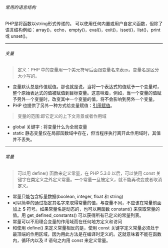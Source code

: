 ###### 常用的语言结构

  PHP是将函数以string形式传递的。 可以使用任何内置或用户自定义函数，但除了语言结构例如：array()，echo，empty()，eval()，exit()，isset()，list()，print 或 unset()。
***

###### 变量
  
  > 定义：PHP 中的变量用一个美元符号后面跟变量名来表示。变量名是区分大小写的。 
  - 变量默认总是传值赋值。那也就是说，当将一个表达式的值赋予一个变量时，整个原始表达式的值被赋值到目标变量。这意味着，例如，当一个变量的值赋予另外一个变量时，改变其中一个变量的值，将不会影响到另外一个变量。
  - PHP 也提供了另外一种方式给变量赋值：[引用赋值](http://php.net/manual/zh/language.references.php)。
  
  > 变量的范围:即它定义的上下文背景或者作用域
  
  - global 关键字 : 将变量什么为全局变量
  - static 静态变量仅在局部函数域中存在，但当程序执行离开此作用域时，其值并不丢失。
***

###### 常量

  > 可以用 define() 函数来定义常量，在 PHP 5.3.0 以后，可以使用 const 关键字在类定义之外定义常量。一个常量一旦被定义，就不能再改变或者取消定义。 
  
  - 常量只能包含标量数据(boolean, integer, float 和 string)
  - 可以简单的通过指定其名字来取得常量的值，与变量不同，不应该在常量前面加上 $ 符号。如果常量名是动态的，也可以用函数 constant() 来获取常量的值。用 get_defined_constants() 可以获得所有已定义的常量列表。
  - 常量可以不用理会变量的作用域而在任何地方定义和访问
  - 和使用 define() 来定义常量相反的是，使用 const 关键字定义常量必须处于最顶端的作用区域，因为用此方法是在编译时定义的。这就意味着不能在函数内，循环内以及 if 语句之内用 const 来定义常量。 
   
   
   
   
  